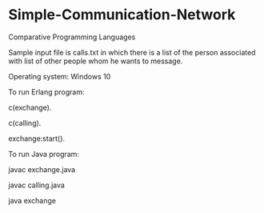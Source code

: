 # Simple-Communication-Network
Comparative Programming Languages

Sample input file is calls.txt in which there is a list of the person associated with list of other people whom he wants to message.


Operating system: Windows 10


To run Erlang program: 

c(exchange).

c(calling).

exchange:start().


To run Java program:

javac exchange.java

javac calling.java

java exchange
